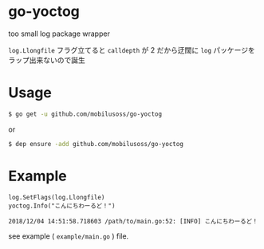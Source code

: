 # go-yoctog

too small log package wrapper

`log.Llongfile` フラグ立てると `calldepth` が 2 だから迂闊に `log` パッケージをラップ出来ないので誕生

# Usage

```bash
$ go get -u github.com/mobilusoss/go-yoctog
```

or

```bash
$ dep ensure -add github.com/mobilusoss/go-yoctog
```

# Example

```golang
log.SetFlags(log.Llongfile)
yoctog.Info("こんにちわーるど！")
```

```text
2018/12/04 14:51:58.718603 /path/to/main.go:52: [INFO] こんにちわーるど！
```

see example ( `example/main.go` ) file.
